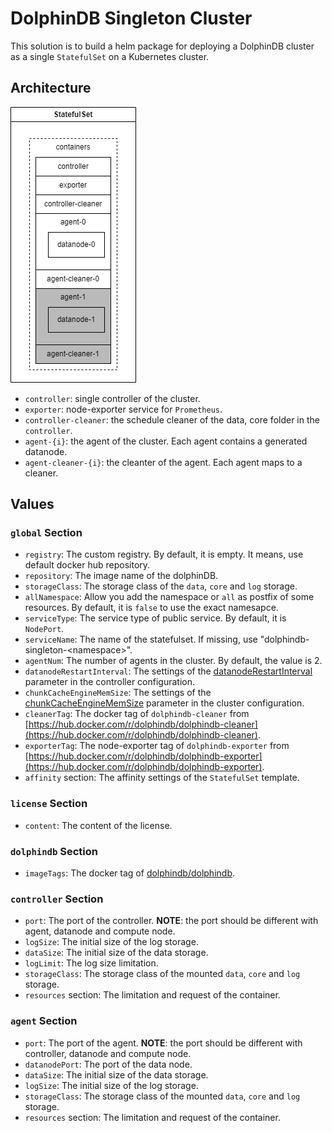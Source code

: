 # DolphinDB Singleton Cluster

This solution is to build a helm package for deploying a DolphinDB cluster as a single `StatefulSet` on a Kubernetes cluster.

## Architecture

![architecture](img/AWS%20Dolphindb%20Singleton.drawio.png)

* `controller`: single controller of the cluster.
* `exporter`: node-exporter service for `Prometheus`.
* `controller-cleaner`: the schedule cleaner of the data, core folder in the `controller`.
* `agent-{i}`: the agent of the cluster. Each agent contains a generated datanode.
* `agent-cleaner-{i}`: the cleanter of the agent. Each agent maps to a cleaner.

## Values

### `global` Section

* `registry`: The custom registry. By default, it is empty. It means, use default docker hub repository.
* `repository`: The image name of the dolphinDB.
* `storageClass`: The storage class of the `data`, `core` and `log` storage.
* `allNamespace`: Allow you add the namespace or `all` as postfix of some resources. By default, it is `false` to use the exact namesapce.
* `serviceType`: The service type of public service. By default, it is `NodePort`.
* `serviceName`: The name of the statefulset. If missing, use "dolphindb-singleton-&lt;namespace&gt;".
* `agentNum`: The number of agents in the cluster. By default, the value is 2.
* `datanodeRestartInterval`: The settings of the [datanodeRestartInterval](https://docs.dolphindb.cn/en/help200/DatabaseandDistributedComputing/Configuration/ClusterMode.html?highlight=datanodeRestartInterval) parameter in the controller configuration.
* `chunkCacheEngineMemSize`: The settings of the [chunkCacheEngineMemSize](https://docs.dolphindb.cn/en/help200/DatabaseandDistributedComputing/Configuration/StandaloneMode.html?highlight=chunkCacheEngineMemSize) parameter in the cluster configuration.
* `cleanerTag`: The docker tag of `dolphindb-cleaner` from [https://hub.docker.com/r/dolphindb/dolphindb-cleaner](https://hub.docker.com/r/dolphindb/dolphindb-cleaner).
* `exporterTag`: The node-exporter tag of `dolphindb-exporter` from [https://hub.docker.com/r/dolphindb/dolphindb-exporter](https://hub.docker.com/r/dolphindb/dolphindb-exporter).
* `affinity` section: The affinity settings of the `StatefulSet` template.

### `license` Section

* `content`: The content of the license.

### `dolphindb` Section

* `imageTags`: The docker tag of [dolphindb/dolphindb](https://hub.docker.com/r/dolphindb/dolphindb).

### `controller` Section

* `port`: The port of the controller. **NOTE**: the port should be different with agent, datanode and compute node.
* `logSize`: The initial size of the log storage.
* `dataSize`: The initial size of the data storage.
* `logLimit`: The log size limitation.
* `storageClass`: The storage class of the mounted `data`, `core` and `log` storage.
* `resources` section: The limitation and request of the container.

### `agent` Section

* `port`: The port of the agent. **NOTE**: the port should be different with controller, datanode and compute node.
* `datanodePort`: The port of the data node.
* `dataSize`: The initial size of the data storage.
* `logSize`: The initial size of the log storage.
* `storageClass`: The storage class of the mounted `data`, `core` and `log` storage.
* `resources` section: The limitation and request of the container.
